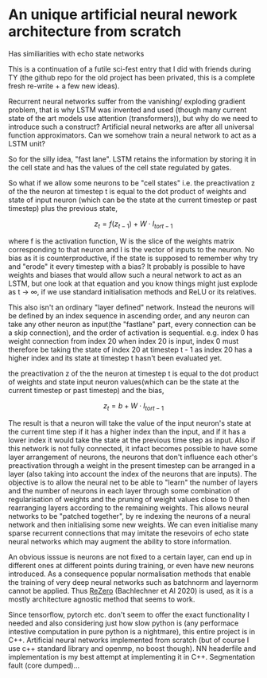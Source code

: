 # An unique artificial neural nework architecture from scratch
Has similiarities with echo state networks

This is a continuation of a futile sci-fest entry that I did with friends during TY (the github repo for the old project has been privated, this is a complete fresh re-write + a few new ideas).

Recurrent neural networks suffer from the vanishing/ exploding gradient problem, that is why LSTM was invented and used (though many current state of the art models use attention (transformers)), but why do we need to introduce such a construct? Artificial neural networks are after all universal function approximators. Can we somehow train a neural network to act as a LSTM unit? 

So for the silly idea, "fast lane". 
LSTM retains the information by storing it in the cell state and has the values of the cell state regulated by gates. 

So what if we allow some neurons to be "cell states" i.e. the preactivation z of the the neuron at timestep t is equal to the dot product of weights and state of input neuron (which can be the state at the current timestep or past timestep) plus the previous state,
```math
z_t = f(z_{t-1}) + W \cdot I_{t or t-1}
```
where f is the activation function, W is the slice of the weights matrix corresponding to that neuron and I is the vector of inputs to the neuron. No bias as it is counterproductive, if the state is supposed to remember why try and "erode" it every timestep with a bias?
It probably is possible to have weights and biases that would allow such a neural network to act as an LSTM, but one look at that equation and you know things might just explode as t -> ∞, if we use standard initialisation methods and ReLU or its relatives. 

This also isn't an ordinary "layer defined" network. Instead the neurons will be defined by an index sequence in ascending order, and any neuron can take any other neuron as input(the "fastlane" part, every connection can be a skip connection), and the order of activation is sequential. e.g. index 0 has weight connection from index 20 when index 20 is input, index 0 must therefore be taking the state of index 20 at timestep t - 1 as index 20 has a higher index and its state at timestep t hasn't been evaluated yet. 

the preactivation z of the the neuron at timestep t is equal to the dot product of weights and state input neuron values(which can be the state at the current timestep or past timestep) and the bias,
```math
z_t = b + W \cdot I_{t or t-1}
```

The result is that a neuron will take the value of the input neuron's state at the current time step if it has a higher index than the input, and if it has a lower index it would take the state at the previous time step as input. Also if this network is not fully connected, it infact becomes possible to have some layer arrangement of neurons, the neurons that don't influence each other's preactivation through a weight in the present timestep can be arranged in a layer (also taking into account the index of the neurons that are inputs). The objective is to allow the neural net to be able to "learn" the number of layers and the number of neurons in each layer through some combination of regularisation of weights and the pruning of weight values close to 0 then rearranging layers according to the remaining weights. This allows neural networks to be "patched together", by re indexing the neurons of a neural network and then initialising some new weights. We can even initialise many sparse recurrent connections that may imitate the resevoirs of echo state neural networks which may augment the ability to store information.

An obvious isssue is neurons are not fixed to a certain layer, can end up in different ones at different points during training, 
or even have new neurons introduced. As a consequence popular normalisation methods that enable the training of very deep neural networks such as batchnorm and layernorm cannot be applied. Thus [ReZero](https://arxiv.org/abs/2003.04887) (Bachlechner et Al 2020) is used, as it is a mostly architecture agnostic method that seems to work.

 







Since tensorflow, pytorch etc. don't seem to offer the exact functionality I needed and also considering just how slow python is (any performace intestive computation in pure python is a nightmare), this entire project is in C++. Artificial neural networks implemented from scratch (but of course I use c++ standard library and openmp, no boost though). NN headerfile and implementation is my best attempt at implementing it in C++.
Segmentation fault (core dumped)...
